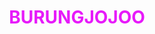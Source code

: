 # BURUNGJOJOO
<!DOCTYPE html>
<html lang="ID">
    <head>
        <title>Burung Perkutut Jawa</title>
        <meta name="description" content="Budidaya Perkutut Jawa">
        <style>
            h1 {
                color: rgb(231, 26, 250);
                text-align: center;
            }
            #header{
                background-color:  rgb(123, 194, 252);
                height: 125px;
            }
            .desk{
                text-align: center;
            }
            .menu li{
                display: inline;
                margin: 175px;
            }
            .menu a{
                margin: 1px;
            }
            .menu :hover{
                font-weight: bold;
                color: rgb(82, 79, 79);
            }
            .gambar img {
                width: 23%;
    
            }
            .gambar {
                
                display: flex;
                align-items: center;
                gap: 20px;
            }
            .koleksi img{
                width: 24%;
            }
            .promo {
                margin: auto;
                width: 75%;
                text-align: center;
                border-style: double;
            }
            .eCommerce {
                margin: auto;
                width: 50%;
                text-align: center;
                border-style: double;
            }
            .eCommerce li{
                display: inline;
                text-align: center;
                margin: 50px;
            }
            .eCommerce a{
                margin: 1px;
            }
            .eCommerce :hover{
                font-weight: bold;
                color: black;
            }
        </style>
    </head>
    <body>
        <div id="header">
            <h1>
                <marquee behavior="right" direction="100">Perkutut Jawa Suara Emas Penghibur Hati</marquee>
            </h1>
            <blockquote class="desk">
                Jikalau aku mendengarkan burung Perkutut
menyanyi di pohon ditiup angin yang sepoi-sepoi
bukan lagi aku mendengarkan burung Perkutut
Aku mendengarkan Indonesia <br/>
                <span id="soekarno">Soekarno - President RI I</span>
            </blockquote>
        </div>
        <div class="menu">
            <ul>
            <li><a href="#profil">Profil</a></li>
            <li><a href="#berternak">Budidaya</a></li>
            <li><a href="#harga">Harga</a></li>
            </ul>

        </div>
        <div class="gambar">
            <img src="images/burung2.png" alt="Burung Perkutut Jawa"/>
            <br>
            <img src="images/burung1.png" alt="Burung Suara Emas"/>       
            <p>
                Burung <span class="jawa">Perkutut Jawa</span> dengan nama latin <i>Geopelia striata</i> bukan hanya burung yang mampu bersuara, 
                akan tetapi burung ini mempunyai beragam keunikan yang tidak dimiliki oleh burung lainnya. Bagi sebagian pemelihara burung, dengan hanya melihat perkutut, 
                sudah bisa memastikan bagaimana suara yang akan dihasilkan.
                Salah satu kebiasaan dari burung ini adalah terbang dan bertengger di kebun atau ladang. Selain itu, mereka juga sering mencari makan di jalan yang jarang dilintasi oleh manusia </p>
            <p>
                Perkutut Jawa  hidup berpasangan atau kelompok kecil. Perkutut jawa makan di permukaan tanah. Kadang mereka berkumpul untuk minum di sumber air.
                 Sarangnya berbentuk datar tipis dan terbuat dari ranting-ranting. 
                 Telur berwarna putih, jumlah 2 butir. Perkutut jawa berbiak pada bulan Januari-September. 
             </p>
           
        </div>
        <div id="profil">
            
            <h3>Profil Perkutut Jawa</h3>
            <a name="profil"/>
            <ul>
                <li>Burung perkutut jawa (Geopelia striata) atau dikenal juga sebagai perkutut lokal mempunyai tubuh ramping panjang berukuran sedang, sekitar 20-25 cm, ukuran ekor pendek dengan kepala membulat</li>
                <li>Burung pemakan biji-bijian ini biasanya dipelihara oleh orang Jawa yang mempunyai sebagai burung kicauan karena suaranya yang khas dan dianggap membawa keberuntungan</li>
                <li>Burung dengan nama latin Geopelia striata bukan hanya burung yang mampu bersuara, akan tetapi burung ini mempunyai beragam keunikan yang tidak dimiliki oleh burung lainnya.</li>
                <li>Burung perkutut di alam memakan rerumputan, benih gulma dan serangga. Sehingga, dimungkinkan di alam mempunyai manfaat sebagai pengontrol alami gulma dan serangga.</li>
            </ul>
        </div>
        <div id="beternak">
            <h3>Cara Berternak Perkutut Jawa</h3>
            <a name="berternak"/>
            <ol>
                <li><h4>Pemilihan Bibit</h4>
                    <p>
                        Bibit atau indukan burung perkutut yang akan dibudidayakan haruslah telah berumur ideal yaitu minimal berumur 4 bulan dan sebaiknya betina lebih tua dari jantan. Selain itu pilihlah bibit yang baik agar hasilnya juga baik, berikut ciri-ciri indukan perkutut yang baik
                    </p>
                </li>
                <li><h4>Persiapan Kandang Budidaya</h4>
                <p>
                    Kandang yang digunakan untuk budidaya biasanya adalah kandang dengan ukuran tinggi bervariasi antara 45-180 cm, lebar 60 cm, panjang antara 100-180 cm, lantainya terbuat dari pasir atau tanah dan ataonya berupa asbes atau genting.
                </p></li>
                <li><h4>Proses Perjodohan</h4>
                <p>
                    Untuk menjodohkan burung perkutut ini, pertama masukkan perkutut yang akan dijodohkan ke dalam kandang ternak pada saat sore hari. Nemun perlu diperhatikan sebelum dimasukkan ke dalam kandang ternak kedua perkutut yang akan dijodohkan terlebih dahulu diberikan kacang hijau lunak, minyak ikan, vitamin E dan badannya dibasahi sedikit
                </p></li>
                <li><h4>Tahap Pemeliharaan Anakan</h4>
                <p>
                    Piyik atau anakan burung yang baru menetas, sebaiknya dipisahkan terlebih dahulu dari induknya jika sudah berumur 1-1,5 bulan. Pada usia tersebut, piyik biasanya sudah bisa makan sendiri. Tempatkan piyik dalam sangkar yang memiliki ukuran sekitar 50 cm x 70 cm x 50 cm dengan dalam satu sangkar diletakkan 8 sampai 10 ekor piyik burung perkutut
                </p>
                </li>
            </ol>
        </div>
        <div class="koleksi">
            <img src="images/burung4.png"/>
            <img src="images/burung3.png"/>
            <img src="images/burung5.png"/>
            <img src="images/burung6.png"/>          
        </div>
        <br>
        <div class="promo">
            <h2>Tertarik untuk budidaya / memelihara Perkutut Jawa?, 
                <br/>Penawaran Khusus Bagi Anda </h2>
            <h3>
                Harga 1 Ekor Perkutut Remaja <del>Rp. 75.000</del> <br/>
                Sekarang cukup <strong>Rp. 50.000</strong> saja!
                <br/>
                <a name="harga"/>
                Berminat hubung kami di <span id="Wa">WA - 089670899030</span>
            </h3>
        </div>
        <br>
        <div class="eCommerce">
            <h4>Kami Hadir juga di aplikasi eCommerce:</h4>
            <ol>
                <li><a href="tokopedia.com">tokopedia</a></li>
                <li><a href="bukakapak.com">Bukalapak</a></li>
                <li><a href="shopee.com">shopee</a></li>
            </ol>
        </div>
    </body>
</html>
